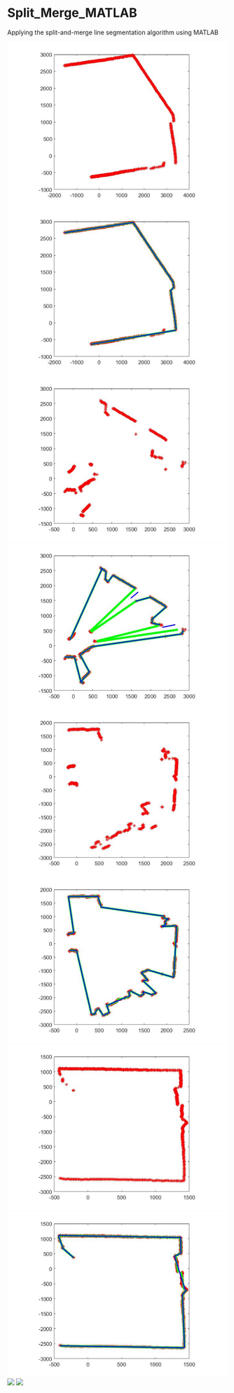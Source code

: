 # Split_Merge_MATLAB
Applying the split-and-merge line segmentation algorithm using MATLAB

![](Figures/Data_file1_points.jpg) ![](Figures/Data_file1_Lines.jpg)
![](Figures/Data_file2_points.jpg) ![](Figures/Data_file2_Lines.jpg)
![](Figures/Data_file3_points.jpg) ![](Figures/Data_file3_Lines.jpg)
![](Figures/Data_file4_points.jpg) ![](Figures/Data_file4_Lines.jpg)
![](Figures/Data_file5_points.jpg) ![](Figures/Data_file5_Lines.jpg)
